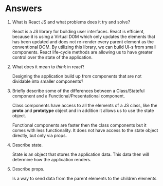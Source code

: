 # Answers

1.  What is React JS and what problems does it try and solve?

    React is a JS library for building user interfaces.
    React is efficient, because it is using a Virtual DOM which only updates the elements that has been updated and does not
    re-render every parent element as the conventional DOM.
    By utilizing this library, we can build UI-s from small components.
    React life-cycle methods are allowing us to have greater control over the state of the application.

1.  What does it mean to _think_ in react?

    Designing the application build up from components that are not dividable into smaller components? 

1.  Briefly describe some of the differences between a Class/Stateful component and a Functional/Presentational component.

    Class components have access to all the elements of a JS class, like the __proto__ and __prototype__ object and in addition it allows us to use the state object.

    Functional components are faster then the class components but it comes with less functionality. It does not have access to the state object directly, but only via props.

1.  Describe state.

    State is an object that stores the application data. This data then will determine how the application renders.

1.  Describe props.

    Is a way to send data from the parent elements to the children elements.